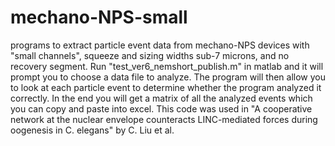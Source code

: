 # mechano-NPS-small
programs to extract particle event data from mechano-NPS devices with "small channels", squeeze and sizing widths sub-7 microns, and no recovery segment.
Run "test_ver6_nemshort_publish.m" in matlab and it will prompt you to choose a data file to analyze. The program will then allow you to look at each 
particle event to determine whether the program analyzed it correctly. In the end you will get a matrix of all the analyzed events which you can 
copy and paste into excel. This code was used in "A cooperative network at the nuclear envelope counteracts LINC-mediated forces during oogenesis in C. elegans" by C. Liu et al.


